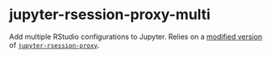 # jupyter-rsession-proxy-multi

Add multiple RStudio configurations to Jupyter. Relies on a [modified version](https://github.com/scrp-cuhk/jupyter-rsession-proxy) of [`jupyter-rsession-proxy`](https://github.com/jupyterhub/jupyter-rsession-proxy).